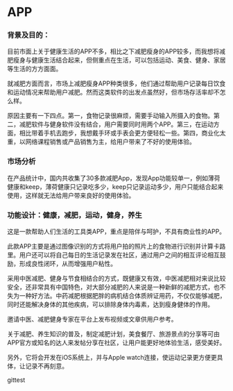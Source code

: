 # APP

### 背景及目的：

目前市面上关于健康生活的APP不多，相比之下减肥瘦身的APP较多，而我想将减肥瘦身与健康生活结合起来，但侧重点在生活，可以包括运动、美食、健身、家居等生活的方方面面。

就减肥方面而言，市场上减肥瘦身APP种类很多，他们通过帮助用户记录每日饮食和运动情况来帮助用户减肥。然而这类软件的出发点虽然好，但市场存活率却不怎么样。

原因主要有一下四点。第一，食物记录很麻烦，需要手动输入所摄入的食物。第二，减肥软件与健身软件没有结合，用户需要同时用两个APP。第三，在运动方面，相比带着手机去跑步，我想戴手环或手表会更方便轻松一些。第四，商业化太重，以网络课程销售或产品销售为主，给用户带来了不好的使用体验。

### 市场分析

在产品统计中，国内共收集了30多款减肥App，发现App功能较单一，例如薄荷健康和keep，薄荷健康只记录吃多少，keep只记录运动多少，用户只能结合起来使用，这样就无法给用户带来良好的使用体验。

### 功能设计：健康，减肥，运动，健身，养生

这是一款帮助人们生活的工具类APP，重点是陪伴与呵护，不具有商业性的APP。

此款APP主要是通过图像识别的方式将用户拍的照片上的食物进行识别并计算卡路里。用户还可以将自己每日的生活记录发在社区，通过用户之间的相互评论相互鼓励，形成良性闭环，从而增强用户粘性。

采用中医减肥、健身与节食相结合的方式，既健康又有效，中医减肥相对来说比较安全，还非常具有中国特色，对大部分减肥的人来说是一种新鲜的减肥方式，也不失为一种好方法。中药减肥根据肥胖的病机结合体质辨证用药，不仅仅能够减肥，同时还能解决身体的其他疾病，可以排除身体内毒素，达到瘦身健体的作用。

邀请中医、减肥健身专家在平台上发布视频或文章供用户参考。

关于减肥、养生知识的普及，制定减肥计划，美食餐厅、旅游景点的分享等可由APP官方或知名的达人来发帖分享在社区，让用户能更好地体验生活，感受美好。

另外，它将会开发在iOS系统上，并与Apple watch连接，使运动记录更方便更具体，让记录不再刻意。

gittest